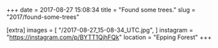 +++
date = 2017-08-27 15:08:34
title = "Found some trees."
slug = "2017/found-some-trees"

[extra]
images = [
    "/2017-08-27_15-08-34_UTC.jpg",
]
instagram = "https://instagram.com/p/BYTT1QjhFQk"
location = "Epping Forest"
+++

